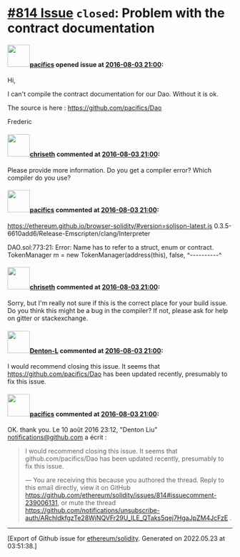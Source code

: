 # [\#814 Issue](https://github.com/ethereum/solidity/issues/814) `closed`: Problem with the contract documentation

#### <img src="https://avatars.githubusercontent.com/u/18293141?u=2db0372272aafe9a158c07920ba0ca6b52e42192&v=4" width="50">[pacifics](https://github.com/pacifics) opened issue at [2016-08-03 21:00](https://github.com/ethereum/solidity/issues/814):

Hi,

I can't compile the contract documentation for our Dao. Without it is ok.

The source is here : https://github.com/pacifics/Dao

Frederic


#### <img src="https://avatars.githubusercontent.com/u/9073706?v=4" width="50">[chriseth](https://github.com/chriseth) commented at [2016-08-03 21:00](https://github.com/ethereum/solidity/issues/814#issuecomment-237496199):

Please provide more information. Do you get a compiler error? Which compiler do you use?

#### <img src="https://avatars.githubusercontent.com/u/18293141?u=2db0372272aafe9a158c07920ba0ca6b52e42192&v=4" width="50">[pacifics](https://github.com/pacifics) commented at [2016-08-03 21:00](https://github.com/ethereum/solidity/issues/814#issuecomment-237589944):

https://ethereum.github.io/browser-solidity/#version=soljson-latest.js
0.3.5-6610add6/Release-Emscripten/clang/Interpreter

DAO.sol:773:21: Error: Name has to refer to a struct, enum or contract.
                    TokenManager m = new TokenManager(address(this), false, 
                    ^----------^

#### <img src="https://avatars.githubusercontent.com/u/9073706?v=4" width="50">[chriseth](https://github.com/chriseth) commented at [2016-08-03 21:00](https://github.com/ethereum/solidity/issues/814#issuecomment-237763776):

Sorry, but I'm really not sure if this is the correct place for your build issue. Do you think this might  be a bug in the compiler? If not, please ask for help on gitter or stackexchange.

#### <img src="https://avatars.githubusercontent.com/u/9620836?u=6a792ee80e79b87f64f6aa16bd323e5a7a7bad97&v=4" width="50">[Denton-L](https://github.com/Denton-L) commented at [2016-08-03 21:00](https://github.com/ethereum/solidity/issues/814#issuecomment-239006131):

I would recommend closing this issue. It seems that https://github.com/pacifics/Dao has been updated recently, presumably to fix this issue.

#### <img src="https://avatars.githubusercontent.com/u/18293141?u=2db0372272aafe9a158c07920ba0ca6b52e42192&v=4" width="50">[pacifics](https://github.com/pacifics) commented at [2016-08-03 21:00](https://github.com/ethereum/solidity/issues/814#issuecomment-239238341):

OK. thank you.
Le 10 août 2016 23:12, "Denton Liu" notifications@github.com a écrit :

> I would recommend closing this issue. It seems that
> github.com/pacifics/Dao has been updated recently, presumably to fix this
> issue.
> 
> —
> You are receiving this because you authored the thread.
> Reply to this email directly, view it on GitHub
> https://github.com/ethereum/solidity/issues/814#issuecomment-239006131,
> or mute the thread
> https://github.com/notifications/unsubscribe-auth/ARchldkfgzTe28WjNQVFr29U_ILE_QTaks5qej7HgaJpZM4JcFzE
> .


-------------------------------------------------------------------------------



[Export of Github issue for [ethereum/solidity](https://github.com/ethereum/solidity). Generated on 2022.05.23 at 03:51:38.]
